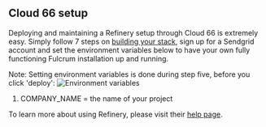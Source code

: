 Cloud 66 setup
-------------------
Deploying and maintaining a Refinery setup through Cloud 66 is extremely easy. Simply follow
7 steps on [building your stack](https://www.cloud66.com/help/first_stack), sign up for a Sendgrid account and set 
the environment variables below to have your own fully functioning Fulcrum installation up and running. 

Note: Setting environment variables is done during step five, before you click 'deploy':
![Environment variables](https://raw.github.com/cloud66-samples/refinerycms/master/doc/environment_variables.png)

1. COMPANY_NAME = the name of your project

To learn more about using Refinery, please visit their [help page](refinerycms.com/guides/getting-started).
